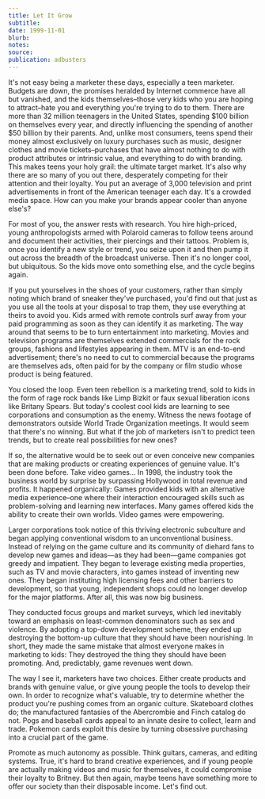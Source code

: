 ```yaml
---
title: Let It Grow
subtitle:
date: 1999-11-01
blurb:
notes:
source:
publication: adbusters
---
```


It's not easy being a marketer these days, especially a teen marketer. Budgets are down, the promises heralded by Internet commerce have all but vanished, and the kids themselves–those very kids who you are hoping to attract–hate you and everything you're trying to do to them. There are more than 32 million teenagers in the United States, spending $100 billion on themselves every year, and directly influencing the spending of another $50 billion by their parents. And, unlike most consumers, teens spend their money almost exclusively on luxury purchases such as music, designer clothes and movie tickets–purchases that have almost nothing to do with product attributes or intrinsic value, and everything to do with branding. This makes teens your holy grail: the ultimate target market. It's also why there are so many of you out there, desperately competing for their attention and their loyalty. You put an average of 3,000 television and print advertisements in front of the American teenager each day. It's a crowded media space. How can you make your brands appear cooler than anyone else's?

For most of you, the answer rests with research. You hire high-priced, young anthropologists armed with Polaroid cameras to follow teens around and document their activities, their piercings and their tattoos. Problem is, once you identify a new style or trend, you seize upon it and then pump it out across the breadth of the broadcast universe. Then it's no longer cool, but ubiquitous. So the kids move onto something else, and the cycle begins again.

If you put yourselves in the shoes of your customers, rather than simply noting which brand of sneaker they've purchased, you'd find out that just as you use all the tools at your disposal to trap them, they use everything at theirs to avoid you. Kids armed with remote controls surf away from your paid programming as soon as they can identify it as marketing. The way around that seems to be to turn entertainment into marketing. Movies and television programs are themselves extended commercials for the rock groups, fashions and lifestyles appearing in them. MTV is an end-to-end advertisement; there's no need to cut to commercial because the programs are themselves ads, often paid for by the company or film studio whose product is being featured.

You closed the loop. Even teen rebellion is a marketing trend, sold to kids in the form of rage rock bands like Limp Bizkit or faux sexual liberation icons like Britany Spears. But today's coolest cool kids are learning to see corporations and consumption as the enemy. Witness the news footage of demonstrators outside World Trade Organization meetings. It would seem that there's no winning. But what if the job of marketers isn't to predict teen trends, but to create real possibilities for new ones?

If so, the alternative would be to seek out or even conceive new companies that are making products or creating experiences of genuine value. It's been done before. Take video games... In 1998, the industry took the business world by surprise by surpassing Hollywood in total revenue and profits. It happened organically: Games provided kids with an alternative media experience–one where their interaction encouraged skills such as problem-solving and learning new interfaces. Many games offered kids the ability to create their own worlds. Video games were empowering.

Larger corporations took notice of this thriving electronic subculture and began applying conventional wisdom to an unconventional business. Instead of relying on the game culture and its community of diehard fans to develop new games and ideas—as they had been—game companies got greedy and impatient. They began to leverage existing media properties, such as TV and movie characters, into games instead of inventing new ones. They began instituting high licensing fees and other barriers to development, so that young, independent shops could no longer develop for the major platforms. After all, this was now big business.

They conducted focus groups and market surveys, which led inevitably toward an emphasis on least-common denominators such as sex and violence. By adopting a top-down development scheme, they ended up destroying the bottom-up culture that they should have been nourishing. In short, they made the same mistake that almost everyone makes in marketing to kids: They destroyed the thing they should have been promoting. And, predictably, game revenues went down.

The way I see it, marketers have two choices. Either create products and brands with genuine value, or give young people the tools to develop their own. In order to recognize what's valuable, try to determine whether the product you're pushing comes from an organic culture. Skateboard clothes do; the manufactured fantasies of the Abercrombie and Finch catalog do not. Pogs and baseball cards appeal to an innate desire to collect, learn and trade. Pokemon cards exploit this desire by turning obsessive purchasing into a crucial part of the game.

Promote as much autonomy as possible. Think guitars, cameras, and editing systems. True, it's hard to brand creative experiences, and if young people are actually making videos and music for themselves, it could compromise their loyalty to Britney. But then again, maybe teens have something more to offer our society than their disposable income. Let's find out.
